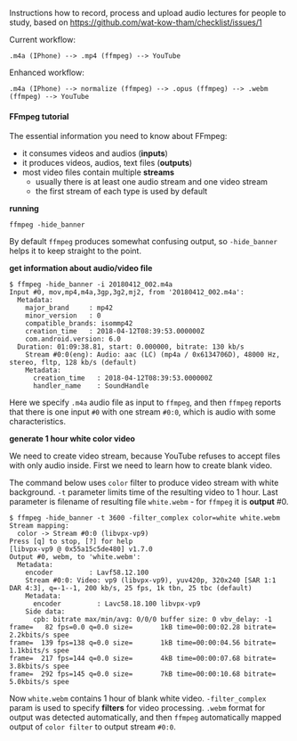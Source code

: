 Instructions how to record, process and upload audio lectures
for people to study, based on
https://github.com/wat-kow-tham/checklist/issues/1

Current workflow:

    .m4a (IPhone) --> .mp4 (ffmpeg) --> YouTube

Enhanced workflow:

    .m4a (IPhone) --> normalize (ffmpeg) --> .opus (ffmpeg) --> .webm (ffmpeg) --> YouTube

#### FFmpeg tutorial

The essential information you need to know about FFmpeg:

* it consumes videos and audios (**inputs**)
* it produces videos, audios, text files (**outputs**)
* most video files contain multiple **streams**
  * usually there is at least one audio stream and one video stream
  * the first stream of each type is used by default

**running**

    ffmpeg -hide_banner
    
By default `ffmpeg` produces somewhat confusing output, so `-hide_banner`
helps it to keep straight to the point.

**get information about audio/video file**
```
$ ffmpeg -hide_banner -i 20180412_002.m4a
Input #0, mov,mp4,m4a,3gp,3g2,mj2, from '20180412_002.m4a':
  Metadata:
    major_brand     : mp42
    minor_version   : 0
    compatible_brands: isommp42
    creation_time   : 2018-04-12T08:39:53.000000Z
    com.android.version: 6.0
  Duration: 01:09:38.81, start: 0.000000, bitrate: 130 kb/s
    Stream #0:0(eng): Audio: aac (LC) (mp4a / 0x6134706D), 48000 Hz, stereo, fltp, 128 kb/s (default)
    Metadata:
      creation_time   : 2018-04-12T08:39:53.000000Z
      handler_name    : SoundHandle
```
Here we specify `.m4a` audio file as input to `ffmpeg`, and then
`ffmpeg` reports that there is one input `#0` with one stream `#0:0`,
which is audio with some characteristics.

**generate 1 hour white color video**

We need to create video stream, because YouTube refuses to accept files with
only audio inside. First we need to learn how to create blank video.

The command below uses `color` filter to produce video stream with white
background. `-t` parameter limits time of the resulting video to 1 hour.
Last parameter is filename of resulting file `white.webm` - for `ffmpeg` it
is **output** #0.

```
$ ffmpeg -hide_banner -t 3600 -filter_complex color=white white.webm
Stream mapping:
  color -> Stream #0:0 (libvpx-vp9)
Press [q] to stop, [?] for help
[libvpx-vp9 @ 0x55a15c5de480] v1.7.0
Output #0, webm, to 'white.webm':
  Metadata:
    encoder         : Lavf58.12.100
    Stream #0:0: Video: vp9 (libvpx-vp9), yuv420p, 320x240 [SAR 1:1 DAR 4:3], q=-1--1, 200 kb/s, 25 fps, 1k tbn, 25 tbc (default)
    Metadata:
      encoder         : Lavc58.18.100 libvpx-vp9
    Side data:
      cpb: bitrate max/min/avg: 0/0/0 buffer size: 0 vbv_delay: -1
frame=   82 fps=0.0 q=0.0 size=       1kB time=00:00:02.28 bitrate=   2.2kbits/s spee
frame=  139 fps=138 q=0.0 size=       1kB time=00:00:04.56 bitrate=   1.1kbits/s spee
frame=  217 fps=144 q=0.0 size=       4kB time=00:00:07.68 bitrate=   3.8kbits/s spee
frame=  292 fps=145 q=0.0 size=       7kB time=00:00:10.68 bitrate=   5.0kbits/s spee  
```
Now `white.webm` contains 1 hour of blank white video. `-filter_complex`
param is used to specify **filters** for video processing. `.webm` format
for output was detected automatically, and then `ffmpeg` automatically
mapped output of `color filter` to output stream `#0:0`.
